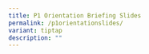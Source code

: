 ```yaml
---
title: P1 Orientation Briefing Slides
permalink: /p1orientationslides/
variant: tiptap
description: ""
---
```

